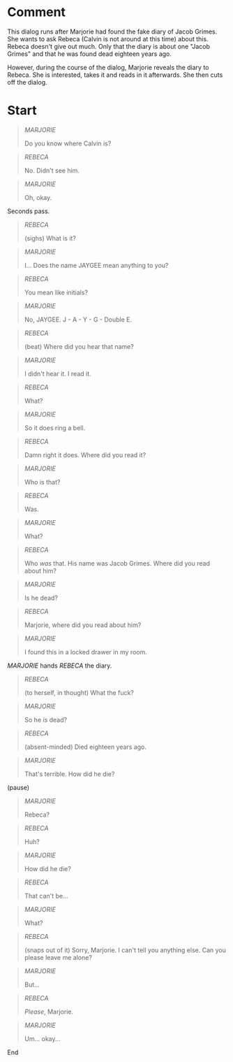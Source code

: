 # Comment

This dialog runs after Marjorie had found the fake diary of Jacob Grimes. She wants to ask Rebeca (Calvin is not around at this time) about this. Rebeca doesn't give out much. Only that the diary is about one "Jacob Grimes" and that he was found dead eighteen years ago.

However, during the course of the dialog, Marjorie reveals the diary to Rebeca. She is interested, takes it and reads in it afterwards. She then cuts off the dialog.

# Start

> *MARJORIE*
> 
> Do you know where Calvin is?

> *REBECA*
>
> No. Didn't see him.

> *MARJORIE*
>
> Oh, okay.

Seconds pass.

> *REBECA*
>
> (sighs) What is it?

> *MARJORIE*
>
> I... Does the name JAYGEE mean anything to you?

> *REBECA*
>
> You mean like initials?

> *MARJORIE*
>
> No, JAYGEE. J - A - Y - G - Double E.

> *REBECA*
>
> (beat) Where did you hear that name?

> *MARJORIE*
>
> I didn't hear it. I read it.

> *REBECA*
>
> What?

> *MARJORIE*
>
> So it does ring a bell.

> *REBECA*
>
> Damn right it does. Where did you read it?

> *MARJORIE*
>
> Who is that?

> *REBECA*
>
> Was.

> *MARJORIE*
>
> What?

> *REBECA*
>
> Who *was* that. His name was Jacob Grimes. Where did you read about him?

> *MARJORIE*
>
> Is he dead?

> *REBECA*
>
> Marjorie, where did you read about him?

> *MARJORIE*
>
> I found this in a locked drawer in my room.

*MARJORIE* hands *REBECA* the diary.

> *REBECA*
>
> (to herself, in thought) What the fuck?

> *MARJORIE*
>
> So he *is* dead?

> *REBECA*
>
> (absent-minded) Died eighteen years ago.

> *MARJORIE*
>
> That's terrible. How did he die?

(pause)

> *MARJORIE*
>
> Rebeca?

> *REBECA*
>
> Huh?

> *MARJORIE*
>
> How did he die?

> *REBECA*
>
> That can't be...

> *MARJORIE*
>
> What?

> *REBECA*
>
> (snaps out of it) Sorry, Marjorie. I can't tell you anything else. Can you please leave me alone?

> *MARJORIE*
>
> But...

> *REBECA*
>
> *Please*, Marjorie.

> *MARJORIE*
>
> Um... okay...

End